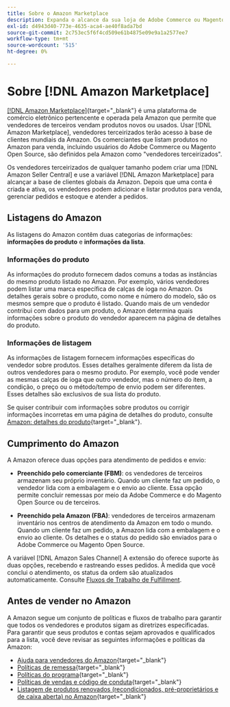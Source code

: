 ```yaml
---
title: Sobre o Amazon Marketplace
description: Expanda o alcance da sua loja de Adobe Commerce ou Magento Open Source aproveitando seu catálogo de produtos como listagens no Amazon Marketplace.
exl-id: d4943d40-773e-4635-aca4-ae40f8ada7bd
source-git-commit: 2c753ec5f6f4cd509e61b4875e09e9a1a2577ee7
workflow-type: tm+mt
source-wordcount: '515'
ht-degree: 0%

---
```


# Sobre [!DNL Amazon Marketplace]

[[!DNL Amazon Marketplace]](https://sell.amazon.com/){target="_blank"} é uma plataforma de comércio eletrônico pertencente e operada pela Amazon que permite que vendedores de terceiros vendam produtos novos ou usados. Usar [!DNL Amazon Marketplace], vendedores terceirizados terão acesso à base de clientes mundiais da Amazon. Os comerciantes que listam produtos no Amazon para venda, incluindo usuários do Adobe Commerce ou Magento Open Source, são definidos pela Amazon como &quot;vendedores terceirizados&quot;.

Os vendedores terceirizados de qualquer tamanho podem criar uma [!DNL Amazon Seller Central] e use a variável [!DNL Amazon Marketplace] para alcançar a base de clientes globais da Amazon. Depois que uma conta é criada e ativa, os vendedores podem adicionar e listar produtos para venda, gerenciar pedidos e estoque e atender a pedidos.

## Listagens do Amazon

As listagens do Amazon contêm duas categorias de informações: **informações do produto** e **informações da lista**.

### Informações do produto

As informações do produto fornecem dados comuns a todas as instâncias do mesmo produto listado no Amazon. Por exemplo, vários vendedores podem listar uma marca específica de calças de ioga no Amazon. Os detalhes gerais sobre o produto, como nome e número do modelo, são os mesmos sempre que o produto é listado. Quando mais de um vendedor contribui com dados para um produto, o Amazon determina quais informações sobre o produto do vendedor aparecem na página de detalhes do produto.

### Informações de listagem

As informações de listagem fornecem informações específicas do vendedor sobre produtos. Esses detalhes geralmente diferem da lista de outros vendedores para o mesmo produto. Por exemplo, você pode vender as mesmas calças de ioga que outro vendedor, mas o número do item, a condição, o preço ou o método/tempo de envio podem ser diferentes. Esses detalhes são exclusivos de sua lista do produto.

Se quiser contribuir com informações sobre produtos ou corrigir informações incorretas em uma página de detalhes do produto, consulte [Amazon: detalhes do produto](https://sellercentral.amazon.com/gp/help/external/200335450){target="_blank"}.

## Cumprimento do Amazon

A Amazon oferece duas opções para atendimento de pedidos e envio:

- **Preenchido pelo comerciante (FBM)**: os vendedores de terceiros armazenam seu próprio inventário. Quando um cliente faz um pedido, o vendedor lida com a embalagem e o envio ao cliente. Essa opção permite concluir remessas por meio da Adobe Commerce e do Magento Open Source ou de terceiros.

- **Preenchido pela Amazon (FBA)**: vendedores de terceiros armazenam inventário nos centros de atendimento da Amazon em todo o mundo. Quando um cliente faz um pedido, a Amazon lida com a embalagem e o envio ao cliente. Os detalhes e o status do pedido são enviados para o Adobe Commerce ou Magento Open Source.

A variável [!DNL Amazon Sales Channel] A extensão do oferece suporte às duas opções, recebendo e rastreando esses pedidos. À medida que você conclui o atendimento, os status da ordem são atualizados automaticamente. Consulte [Fluxos de Trabalho de Fulfillment](./fulfillment-workflows.md).

## Antes de vender no Amazon

A Amazon segue um conjunto de políticas e fluxos de trabalho para garantir que todos os vendedores e produtos sigam as diretrizes especificadas. Para garantir que seus produtos e contas sejam aprovados e qualificados para a lista, você deve revisar as seguintes informações e políticas da Amazon:

- [Ajuda para vendedores do Amazon](https://sellercentral.amazon.com/gp/help/external/help-page.html?itemID=2&amp;language=en_US/){target="_blank"}
- [Políticas de remessa](https://sellercentral.amazon.com/gp/help/external/201901620?language=en-US){target="_blank"}
- [Políticas do programa](https://sellercentral.amazon.com/gp/help/external/521?language=en-US){target="_blank"}
- [Políticas de vendas e código de conduta](https://sellercentral.amazon.com/gp/help/external/1801?language=en-US){target="_blank"}
- [Listagem de produtos renovados (recondicionados, pré-proprietários e de caixa aberta) no Amazon](https://sell.amazon.com/programs/renewed){target="_blank"}
